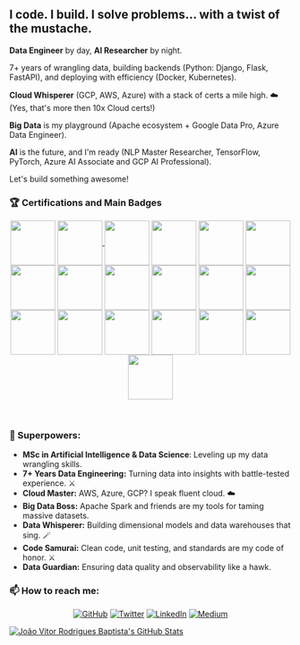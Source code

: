 ## I code. I build. I solve problems... with a twist of the mustache.

**Data Engineer** by day, **AI Researcher** by night.

7+ years of wrangling data, building backends (Python: Django, Flask, FastAPI), and deploying with efficiency (Docker, Kubernetes).

**Cloud Whisperer** (GCP, AWS, Azure) with a stack of certs a mile high. ☁️ (Yes, that's more then 10x Cloud certs!)

**Big Data** is my playground (Apache ecosystem + Google Data Pro, Azure Data Engineer).

**AI** is the future, and I'm ready (NLP Master Researcher, TensorFlow, PyTorch, Azure AI Associate and GCP AI Professional).

Let's build something awesome!


### :trophy: Certifications and Main Badges
<p align="center">
<!-- GCP ACE -->
<img align='center' src='https://miro.medium.com/max/800/1*T59fnCvp71WqNeuytWGorA.png' width='80"'>
<a href="https://www.credential.net/747ba600-6f71-4a88-8316-3527679a1691">
<!-- GCP ML -->
<img align='center' src='https://images.credly.com/size/340x340/images/05e71e7e-92a1-4821-8530-4176b2e3c4b4/image.png' width='80"'>
<a href="https://images.credly.com/size/340x340/images/05e71e7e-92a1-4821-8530-4176b2e3c4b4/image.png">
<!-- GCP PDE -->
<img align='center' src='https://images.credly.com/size/340x340/images/2d613ff8-8879-430b-b2d8-925fa29785e8/image.png' width='80"'></a>
<a href="https://images.credly.com/size/340x340/images/2d613ff8-8879-430b-b2d8-925fa29785e8/image.png">
<!-- GCP PCA -->
<img align='center' src='https://images.credly.com/size/340x340/images/71c579e0-51fd-4247-b493-d2fa8167157a/image.png' width='80"'></a>
<a href="https://images.credly.com/size/340x340/images/71c579e0-51fd-4247-b493-d2fa8167157a/image.png">
<!-- GCP PCDO -->
<img align='center' src='https://miro.medium.com/v2/resize:fit:520/1*HEvYt-yL78Oxg3fpP6EpqA.png' width='80"'></a>
<a href="https://www.credential.net/5bef4496-e62a-44b6-a894-a14e7d2dbd53#gs.ovxmk3">
<!-- AZU 900 -->
<img align='center' src='https://images.credly.com/size/340x340/images/be8fcaeb-c769-4858-b567-ffaaa73ce8cf/image.png' width='80"'></a>
<a href="https://www.credly.com/badges/63104e7a-59d6-45fe-94fa-ce58ab2dce8b">
<!-- AZU 104 -->	
<img align='center' src='https://images.credly.com/size/340x340/images/336eebfc-0ac3-4553-9a67-b402f491f185/azure-administrator-associate-600x600.png' width='80"'></a>
<a href="https://www.credly.com/badges/8240a0f7-bc12-4ecb-b94a-08c5501547c1">
<!-- AZU 100 -->	
<img align='center' src='https://images.credly.com/size/340x340/images/61f56aa4-16fd-403c-90bc-1d90dba1fa99/image.png' width='80"'></a>	
<a href="https://www.youracclaim.com/earner/earned/badge/4b0974aa-b167-4faa-acc0-a3348d877dd5">
<!-- AZU DATA ENG -->	
<img align='center' src='https://images.credly.com/size/340x340/images/61542181-0e8d-496c-a17c-3d4bf590eda1/azure-data-engineer-associate-600x600.png' width='80"'></a>	
<a href="https://www.credly.com/badges/9b945d04-b068-451b-9549-df14c140482e">
<!-- AZU 400 -->	
<img align='center' src='https://images.credly.com/size/340x340/images/c3ab66f8-5d59-4afa-a6c2-0ba30a1989ca/CERT-Expert-DevOps-Engineer-600x600.png' width='80"'></a>	
<a href="https://www.credly.com/badges/2a72f932-e43f-4f96-985f-19fdd67b2882">
<!-- AWS P -->
<img align='center' src='https://images.credly.com/size/340x340/images/00634f82-b07f-4bbd-a6bb-53de397fc3a6/image.png' width='80"'></a>
<!-- AWS Arcth Associate -->
<img align='center' src='https://images.credly.com/size/340x340/images/0e284c3f-5164-4b21-8660-0d84737941bc/image.png' width='80"'></a>
<!-- AWS Bagde -->
<img align='center' src='https://images.credly.com/size/340x340/images/519a6dba-f145-4c1a-85a2-1d173d6898d9/image.png' width='80"'></a>
<a href="https://images.credly.com/size/340x340/images/519a6dba-f145-4c1a-85a2-1d173d6898d9/image.png">
<!-- ALI ACA -->	
<img align='center' src='https://hotmart.s3.amazonaws.com/product_contents/86999429-773b-46d4-bd17-00b2086c1575/badge_associate.png' width='80"'></a>
<a href="https://www.youracclaim.com/badges/b2728ae5-09bd-42ca-8e75-c5ea827cd63e">
<!-- OCI ARQ -->
<img align='center' src='https://images.youracclaim.com/size/680x680/images/a0c90a95-7b12-4b51-a8a5-59887be2c399/08_Associate_OCI_Architect_2019.png' width='80"'></a>
<a href="https://www.youracclaim.com/earner/earned/badge/d23b227e-8ae3-4d67-b8c7-93db85f6ce04">
<!-- OCI ACA -->
<img align='center' src='https://images.youracclaim.com/size/680x680/images/697cf123-74b0-4356-9055-9973471d26d6/03_Oracle_Cloud_Infrastructure_Foundations_Associate.png' width='80"'></a>
<!-- SCALA -->
<img align='center' src='https://images.credly.com/size/340x340/images/0c067956-9a64-45ee-8471-c794e3e3f57c/Data_Science_with_Scala_-_Pwr_by_Lightbend.png' width='80"'></a>
<a href="https://www.credly.com/badges/9c610b61-bd47-4966-a696-b894a729c302">
<!-- AIRFLOW -->
<img align='center' src='https://www.astronomer.io/archive/4fecD6QTOzMLknuy1rclzk/cab359d051ac2436625560c4927ce804/astronomer_rebranded_certbadge1.png?w=388&h=343&fm=webp' width='80"'></a>
<a href="https://www.credly.com/badges/71787b4c-e0b3-4f91-abc0-b466bc6e0bc9">
<!-- FKK FUN -->
<img align='center' src="https://miro.medium.com/max/400/0*53zG2vyo0yJuEpFr" width='80"'>
<a href="https://www.credential.net/dc73874c-ecb8-4829-bbfe-8ff44d524676#gs.thdxnh"></a>
</p>
<br>
<!-- <p align="center">
Remaning bagdes 
<a href="https://www.youracclaim.com/badges/f8b82443-3d07-4885-9d43-9a611ab1575c"><img align='center' src='https://images.youracclaim.com/size/110x110/images/640641c6-0917-430b-b319-88d5e0eeb8eb/Cloud_Native_Sec_Conf_-_Data_Security.png' width='80"'></a>
<a href="https://www.youracclaim.com/badges/34aaf519-f4c9-4730-9397-e91eb478d09f"><img align='center' src='https://images.youracclaim.com/size/110x110/images/01d39c6e-56b8-41d2-b994-fb9d4587240f/Cloud_Native_Sec_Conf_-_DevSecOps_Security.png' width='80"'></a>
<a href="https://www.youracclaim.com/badges/805208f1-20e4-4910-9884-a6436d9f2ac2"><img align='center' src='https://images.youracclaim.com/size/110x110/images/d0d5241d-ffd7-432d-963d-fc5a0dcdc51a/Cloud_Native_Sec_Conf_-_App_Security.png' width='80"'></a>
<a href="https://www.youracclaim.com/earner/earned/badge/517685d1-0fd2-49a9-864e-adecdc748796"><img align='center' src='https://images.youracclaim.com/size/340x340/images/9790dda7-31ee-4a00-b002-c22fdd5108c7/Hybrid_Cloud_Conf_-_Microservices_Architect.png' width='80"'></a>
<a href="https://www.youracclaim.com/earner/earned/badge/c18fbf89-2185-4fd8-9a0d-8e126e4fd401"><img align='center' src='https://images.youracclaim.com/size/340x340/images/f44e24a1-5c29-425f-8c6e-37d29394bb7f/Hybrid_Cloud_Conf_-_Pipeline_Builder.png' width='80"'></a>
<a href="https://www.youracclaim.com/earner/earned/badge/0bc42ac7-894a-4f3e-9971-af4305fb21d1"><img align='center' src='https://images.youracclaim.com/size/340x340/images/a40ea06f-2c9f-419d-848b-67864fd2f4ba/Hybrid_Cloud_Conf_-_Serverless_Innovator.png' width='80"'></a>
<a href="https://www.youracclaim.com/earner/earned/badge/221d7c72-4354-4988-bb11-c3b10f98708b"><img align='center' src='https://images.youracclaim.com/size/340x340/images/5e783b30-fa40-40ba-b457-be9bacdb116c/Hybrid_Cloud_Conf_-_Service_Mesh_Networker.png' width='80"'></a>
<a href="https://www.youracclaim.com/earner/earned/badge/6d0a509d-68ea-488b-b50d-6cb500289b0f"><img align='center' src='https://images.youracclaim.com/size/340x340/images/12c8f55d-bcf7-4465-a176-411d42b006a4/Hybrid_Cloud_Conf_-_App_Sec_and_Threat_Modler.png' width='80"'></a>
<a href="https://www.youracclaim.com/earner/earned/badge/ce1ad7ff-e90c-4c4d-9947-f1451f16b6a6"><img align='center' src='https://images.youracclaim.com/size/340x340/images/9e7cb55c-f086-44f1-aad9-9f64b09a5f43/Hybrid_Cloud_Conf_-_App_Developer.png' width='80"'></a>
Open source Big data 
<a href="https://www.youracclaim.com/badges/9c610b61-bd47-4966-a696-b894a729c302"><img align='center' src='https://images.youracclaim.com/images/0c067956-9a64-45ee-8471-c794e3e3f57c/Data%2BScience%2Bwith%2BScala%2B-%2BPwr%2Bby%2BLightbend.png' width='80"'></a>
<a href="https://www.youracclaim.com/badges/940a59a9-2db4-46f2-ae12-97272c4eedf6"><img align='center' src='https://images.youracclaim.com/size/110x110/images/08216781-93cb-4ba1-8110-8eb3401fa8ce/Docker%2BEssentials%2B-%2BISDN.png' width='80"'></a>
<a href="https://www.youracclaim.com/badges/8d12a31c-aeb1-45de-8e56-19b9450f299c"><img align='center' src='https://images.youracclaim.com/size/110x110/images/b4e6cd62-b23f-4166-88a4-37f7f636efc4/Big%2BData%2BFound%2BLevel%2B2%2B-%2BCC%2Bv2.png' width='80"'></a>
<a href="https://www.youracclaim.com/badges/46757a43-1582-4987-9542-447b3f515592"><img align='center' src='https://images.youracclaim.com/size/110x110/images/73ac7b07-679c-4c0e-94d9-8b9dc11efe59/Applied%2BData%2BScience%2Bwith%2BPython.png' width='80"'></a>
<a href="https://www.youracclaim.com/badges/08d19b51-ee37-4b07-9145-bd5a3929bc12"><img align='center' src='https://images.youracclaim.com/size/340x340/images/b0607951-b6f7-47d0-af16-7112971ab2ef/Cloud_Core_-_Developer_Skills_Network_-_v3.png' width='80"'></a>
<a href="https://www.youracclaim.com/badges/01bdc027-8cf5-4d4b-b119-52ec262ee1da"><img align='center' src='https://images.youracclaim.com/size/110x110/images/747c6cdd-e728-446a-8e32-bbfb58fc04c7/Deep%2BLearning%2B-%2BKnowledge%2B2%2BStars.png' width='80"'></a>
<a href="https://www.youracclaim.com/badges/8522f97c-e7c4-4586-9161-c5e644d7a0a2"><img align='center' src='https://images.youracclaim.com/size/110x110/images/14b04d02-e1c3-4278-86e7-bbc9104a483f/Hadoop%2BData%2BFound%2BLevel%2B2%2B-%2BCC%2Bv2.png' width='80"'></a>
<a href="https://www.youracclaim.com/badges/7b2a7c13-13c9-4523-a340-2ca7bf7fe377"><img align='center' src='https://images.youracclaim.com/images/c8d631fd-477d-4879-bc66-340086f2e518/Hadoop%2BData%2BAccess%2BLevel%2B2%2B-%2BCC%2B-%2B2019.png' width='80"'></a>
<a href="https://www.youracclaim.com/badges/cb09310f-7459-4d1d-a27a-38026f771814"><img align='center' src='https://images.youracclaim.com/images/a4096c19-d5e8-4145-838c-88832a1503f2/Hadoop%2BAdministration%2BLevel%2B2%2B-%2BCC%2B-%2B2019.png' width='80"'></a>
<a href="https://www.youracclaim.com/badges/b3ad5d8c-706b-4415-b23a-8ba700fdabd0"><img align='center' src='https://images.youracclaim.com/size/110x110/images/051ed1ba-7b7e-43e8-9d65-4287e61fc9aa/Hadoop%2BProgramming%2BLevel%2B2%2B-%2BCC%2B-%2B2019.png' width='80"'></a>
<a href="https://www.youracclaim.com/earner/earned/badge/c309d5fe-ef6c-4f0f-828d-aca5279af741"><img align='center' src='https://images.youracclaim.com/size/340x340/images/15e0b822-1ee8-461b-820b-0f015c9f0cd4/Scala_Pgrm_for_Data_Sci_Level_2_-_CC_-_2019.png' width='80"'></a>
</p>
-->

### :brain: Superpowers:

- **MSc in Artificial Intelligence & Data Science**: Leveling up my data wrangling skills. ‍
- **7+ Years Data Engineering:** Turning data into insights with battle-tested experience. ⚔️
- **Cloud Master:** AWS, Azure, GCP? I speak fluent cloud. ☁️
- **Big Data Boss:** Apache Spark and friends are my tools for taming massive datasets.
- **Data Whisperer:** Building dimensional models and data warehouses that sing. 🪄
- **Code Samurai:** Clean code, unit testing, and standards are my code of honor. ⚔️
- **Data Guardian:** Ensuring data quality and observability like a hawk.


### 📫 How to reach me: 
<p align="center">
	<a href="https://github.com/baptvit"><img src="https://img.shields.io/github/followers/baptvit.svg?label=GitHub&style=social" alt="GitHub"></a>
	<a href="https://twitter.com/baptvit"><img src="https://img.shields.io/twitter/follow/baptvit?label=Twitter&style=social" alt="Twitter"></a>
	<a href="https://www.linkedin.com/in/jo%C3%A3o-baptista-4a3546149/"><img src="https://img.shields.io/badge/LinkedIn--_.svg?style=social&logo=linkedin" alt="LinkedIn"></a>
  <a href="https://medium.com/@baptvit"><img src="https://img.shields.io/badge/Medium--_.svg?style=social&logo=medium" alt="Medium">
</p>

![João Vitor Rodrigues Baptista's GitHub Stats](https://github-readme-stats.vercel.app/api?username=baptvit&show_icons=true)

